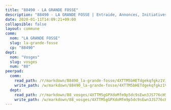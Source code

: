 ```yaml
---
title: "88490 - LA GRANDE FOSSE"
description: "88490 - LA GRANDE FOSSE | Entraide, Annonces, Initiatives"
date: 2020-01-11T14:09:21+09:00
collapsible: false
layout: commune
comm:
  nom: "LA GRANDE FOSSE"
  slug: la-grande-fosse
  cp: "88490"
dept:
  nom: "Vosges"
  slug: vosges
  num: "88"
peerpad:
  comm:
    read_path: /r/markdown/88490_la-grande-fosse/4XTTM5bHETdgekqfgkz1ViHnNGkm71q63caj4NNsz8DYd8Kkv
    write_path: /w/markdown/88490_la-grande-fosse/4XTTM5bHETdgekqfgkz1ViHnNGkm71q63caj4NNsz8DYd8Kkv-K3TgUfMd628c45ryKdm9oBRYZSjDbyFBBHAdKtf7rddkkNqmKicrHpPnA68k7NF4sDm8qXb5ruax1hyDAbDaim7kJ3tZn2TAiDUJhsqgb3vENqNd8ysK6qUHihfXFo1LqeJdhAEW
  dept:
    read_path: /r/markdown/88_vosges/4XTTM5gGPXdoMfm9p5dc9sEwn3JS776cHSw64JYpD4AKnKgyh
    write_path: /w/markdown/88_vosges/4XTTM5gGPXdoMfm9p5dc9sEwn3JS776cHSw64JYpD4AKnKgyh-K3TgUjEFywcTUHQwfrd2vcZqhoXLakdoQGFv4iriv1FKkvQkBsudnBxafkQDfPcxTDRHN5T6bYyganuvcakuKenYoB5mPLKqUBjNMwpn75GQVixUmzXGkneDufRSqDthC8iyXi1Z
---
```


